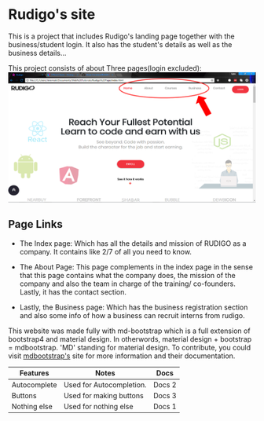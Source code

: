 # Rudigo's site

This is a project that includes Rudigo's landing page together with the business/student login. It also has the student's details 
as well as the business details...

This project consists of about Three pages(login excluded):
![Rudigo.com](/img/readme.PNG)
## Page Links

- The Index page: Which has all the details and mission of RUDIGO as a company. It contains like 2/7 of all you need to know.

- The About Page: This page complements in the index page in the sense that this page contains what the company does, the mission of the company and also the team in charge of the training/ co-founders. Lastly, it has the contact section.

- Lastly, the Business page: Which has the business registration section and also some info of how a business can recruit interns from rudigo.

This website was made fully with md-bootstrap which is a full extension of bootstrap4 and material design. In otherwords, material design + bootstrap = mdbootstrap. 'MD' standing for material design.
To contribute, you could visit [mdbootstrap's](http://mdbootstrap.com) site for more information and their documentation.

| Features        | Notes                           | Docs                  |
|-----------------|---------------------------------|-----------------------|
| Autocomplete    | Used for Autocompletion.        | Docs 2                |
| Buttons         | Used for making buttons         | Docs 3                |
| Nothing else    | Used for nothing else           | Docs 1                |